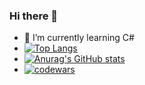 ### Hi there 👋
- 🌱 I’m currently learning C#
- [![Top Langs](https://github-readme-stats.vercel.app/api/top-langs/?username=manalexov)](https://github.com/anuraghazra/github-readme-stats)
- [![Anurag's GitHub stats](https://github-readme-stats.vercel.app/api?username=manalexov)](https://github.com/anuraghazra/github-readme-stats)
- [![codewars](https://www.codewars.com/users/manalex/badges/small)](https://www.codewars.com/users/username) 
<!--
**manalexov/manalexov** is a ✨ _special_ ✨ repository because its `README.md` (this file) appears on your GitHub profile.

Here are some ideas to get you started:

- 🔭 I’m currently working on ...
- 🌱 I’m currently learning ...
- 👯 I’m looking to collaborate on ...
- 🤔 I’m looking for help with ...
- 💬 Ask me about ...
- 📫 How to reach me: ...
- 😄 Pronouns: ...
- ⚡ Fun fact: ...
-->
